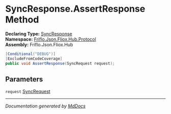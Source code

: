 ﻿<!--  
  <auto-generated>   
    The contents of this file were generated by a tool.  
    Changes to this file may be list if the file is regenerated  
  </auto-generated>   
-->

# SyncResponse.AssertResponse Method

**Declaring Type:** [SyncResponse](../index.md)  
**Namespace:** [Friflo.Json.Fliox.Hub.Protocol](../../index.md)  
**Assembly:** Friflo.Json.Fliox.Hub

```csharp
[Conditional("DEBUG")]
[ExcludeFromCodeCoverage]
public void AssertResponse(SyncRequest request);
```

## Parameters

`request`  [SyncRequest](../../SyncRequest/index.md)

___

*Documentation generated by [MdDocs](https://github.com/ap0llo/mddocs)*
